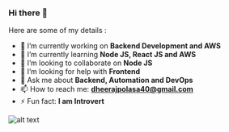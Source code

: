 ### Hi there 👋
<!--
**dheerajpolasa/dheerajpolasa** is a ✨ _special_ ✨ repository because its `README.md` (this file) appears on your GitHub profile. -->
<!-- 😄 Pronouns: ... -->
Here are some of my details :

- 🔭 I’m currently working on **Backend Development and AWS**
- 🌱 I’m currently learning **Node JS, React JS and AWS**
- 👯 I’m looking to collaborate on **Node JS**
- 🤔 I’m looking for help with **Frontend**
- 💬 Ask me about **Backend, Automation and DevOps**
- 📫 How to reach me: **dheerajpolasa40@gmail.com**
- ⚡ Fun fact: **I am Introvert**

![alt text](https://cdn.dribbble.com/users/2424687/screenshots/6065697/cat-01.png)
